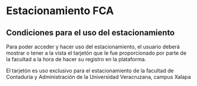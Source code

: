 # Estacionamiento FCA
## Condiciones para el uso del estacionamiento

Para poder acceder y hacer uso del estacionamiento, el usuario deberá mostrar o tener a la vista el tarjetón que le fue proporcionado por parte de la facultad a la hora de hacer su registro en la plataforma.

El tarjetón es uso exclusivo para el estacionamiento de la facultad de Contaduría y Administración de la Universidad Veracruzana, campus Xalapa

